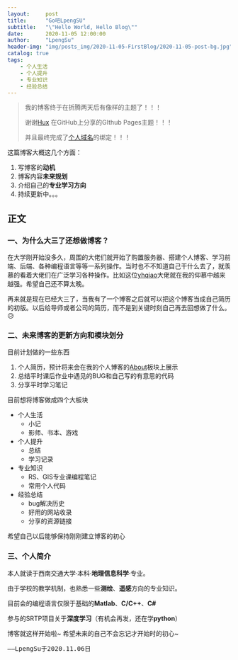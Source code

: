 ```yaml
---
layout:     post
title:      "Go吧LpengSU"
subtitle:   "\"Hello World, Hello Blog\""
date:       2020-11-05 12:00:00
author:     "LpengSu"
header-img: "img/posts_img/2020-11-05-FirstBlog/2020-11-05-post-bg.jpg"
catalog: true
tags:
    - 个人生活
    - 个人提升
    - 专业知识
    - 经验总结
---
```



> 我的博客终于在折腾两天后有像样的主题了！！！
>
> 谢谢[Hux](https://github.com/huxpro) 在GitHub上分享的GIthub Pages主题！！！
>
> 并且最终完成了[个人域名](https://blog.goblps.xyz)的绑定！！！

这篇博客大概这几个方面：

 1. 写博客的**动机**
 2. 博客内容**未来规划**
 3. 介绍自己的**专业学习方向**
 4. 持续更新中。。。


## 正文
### 一、为什么大三了还想做博客？
		
在大学刚开始没多久，周围的大佬们就开始了购置服务器、搭建个人博客、学习前端、后端、各种编程语言等等一系列操作。当时也不不知道自己干什么去了，就羡慕的看着大佬们在广泛学习各种操作。比如这位[yhqiao](https://www.yhqiao.xyz/)大佬就在我的仰慕中越来越强。希望自己还不算太晚。

再来就是现在已经大三了，当我有了一个博客之后就可以把这个博客当成自己简历的初版。以后给导师或者公司的简历，而不是到关键时刻自己再去回想做了什么。😥



### 二、未来博客的更新方向和模块划分
目前计划做的一些东西

 1. 个人简历，预计将来会在我的个人博客的[About](https://blog.goblps.xyz/about/)板块上展示
 2. 总结平时课后作业中遇见的BUG和自己写的有意思的代码
 3. 分享平时学习笔记

目前想将博客做成四个大板块
 - 个人生活
 	- 小记
 	- 影师、书本、游戏
 - 个人提升
 	- 总结
 	- 学习记录 
 - 专业知识
 	- RS、GIS专业课编程笔记
 	- 常用个人代码
 - 经验总结
 	- bug解决历史
 	- 好用的网站收录
 	- 分享的资源链接

希望自己以后能够保持刚刚建立博客的初心


### 三、个人简介
本人就读于西南交通大学·本科·**地理信息科学**·专业。

由于学校的教学机制，也熟悉一些**测绘**、**遥感**方向的专业知识。

目前会的编程语言仅限于基础的**Matlab**、**C/C++**、**C#**

参与的SRTP项目关于**深度学习**（有机会再发，还在学**python**）



博客就这样开始啦~
希望未来的自己不会忘记才开始时的初心~

<tt>——LpengSu于2020.11.06日